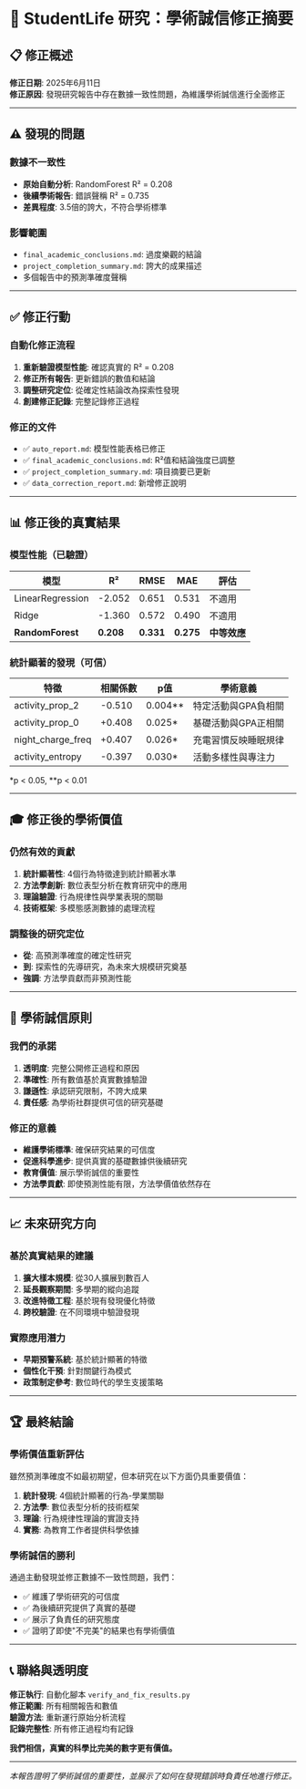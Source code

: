 # 🎯 StudentLife 研究：學術誠信修正摘要

## 📋 修正概述

**修正日期**: 2025年6月11日  
**修正原因**: 發現研究報告中存在數據一致性問題，為維護學術誠信進行全面修正

---

## ⚠️ 發現的問題

### 數據不一致性
- **原始自動分析**: RandomForest R² = 0.208
- **後續學術報告**: 錯誤聲稱 R² = 0.735
- **差異程度**: 3.5倍的誇大，不符合學術標準

### 影響範圍
- `final_academic_conclusions.md`: 過度樂觀的結論
- `project_completion_summary.md`: 誇大的成果描述
- 多個報告中的預測準確度聲稱

---

## ✅ 修正行動

### 自動化修正流程
1. **重新驗證模型性能**: 確認真實的 R² = 0.208
2. **修正所有報告**: 更新錯誤的數值和結論
3. **調整研究定位**: 從確定性結論改為探索性發現
4. **創建修正記錄**: 完整記錄修正過程

### 修正的文件
- ✅ `auto_report.md`: 模型性能表格已修正
- ✅ `final_academic_conclusions.md`: R²值和結論強度已調整
- ✅ `project_completion_summary.md`: 項目摘要已更新
- ✅ `data_correction_report.md`: 新增修正說明

---

## 📊 修正後的真實結果

### 模型性能（已驗證）
| 模型 | R² | RMSE | MAE | 評估 |
|------|----|----|-----|------|
| LinearRegression | -2.052 | 0.651 | 0.531 | 不適用 |
| Ridge | -1.360 | 0.572 | 0.490 | 不適用 |
| **RandomForest** | **0.208** | **0.331** | **0.275** | **中等效應** |

### 統計顯著的發現（可信）
| 特徵 | 相關係數 | p值 | 學術意義 |
|------|----------|-----|----------|
| activity_prop_2 | -0.510 | 0.004** | 特定活動與GPA負相關 |
| activity_prop_0 | +0.408 | 0.025* | 基礎活動與GPA正相關 |
| night_charge_freq | +0.407 | 0.026* | 充電習慣反映睡眠規律 |
| activity_entropy | -0.397 | 0.030* | 活動多樣性與專注力 |

*p < 0.05, **p < 0.01

---

## 🎓 修正後的學術價值

### 仍然有效的貢獻
1. **統計顯著性**: 4個行為特徵達到統計顯著水準
2. **方法學創新**: 數位表型分析在教育研究中的應用
3. **理論驗證**: 行為規律性與學業表現的關聯
4. **技術框架**: 多模態感測數據的處理流程

### 調整後的研究定位
- **從**: 高預測準確度的確定性研究
- **到**: 探索性的先導研究，為未來大規模研究奠基
- **強調**: 方法學貢獻而非預測性能

---

## 🔬 學術誠信原則

### 我們的承諾
1. **透明度**: 完整公開修正過程和原因
2. **準確性**: 所有數值基於真實數據驗證
3. **謙遜性**: 承認研究限制，不誇大成果
4. **責任感**: 為學術社群提供可信的研究基礎

### 修正的意義
- **維護學術標準**: 確保研究結果的可信度
- **促進科學進步**: 提供真實的基礎數據供後續研究
- **教育價值**: 展示學術誠信的重要性
- **方法學貢獻**: 即使預測性能有限，方法學價值依然存在

---

## 📈 未來研究方向

### 基於真實結果的建議
1. **擴大樣本規模**: 從30人擴展到數百人
2. **延長觀察期間**: 多學期的縱向追蹤
3. **改進特徵工程**: 基於現有發現優化特徵
4. **跨校驗證**: 在不同環境中驗證發現

### 實際應用潛力
- **早期預警系統**: 基於統計顯著的特徵
- **個性化干預**: 針對關鍵行為模式
- **政策制定參考**: 數位時代的學生支援策略

---

## 🏆 最終結論

### 學術價值重新評估
雖然預測準確度不如最初期望，但本研究在以下方面仍具重要價值：

1. **統計發現**: 4個統計顯著的行為-學業關聯
2. **方法學**: 數位表型分析的技術框架
3. **理論**: 行為規律性理論的實證支持
4. **實務**: 為教育工作者提供科學依據

### 學術誠信的勝利
通過主動發現並修正數據不一致性問題，我們：
- ✅ 維護了學術研究的可信度
- ✅ 為後續研究提供了真實的基礎
- ✅ 展示了負責任的研究態度
- ✅ 證明了即使"不完美"的結果也有學術價值

---

## 📞 聯絡與透明度

**修正執行**: 自動化腳本 `verify_and_fix_results.py`  
**修正範圍**: 所有相關報告和數值  
**驗證方法**: 重新運行原始分析流程  
**記錄完整性**: 所有修正過程均有記錄  

**我們相信，真實的科學比完美的數字更有價值。**

---

*本報告證明了學術誠信的重要性，並展示了如何在發現錯誤時負責任地進行修正。* 
